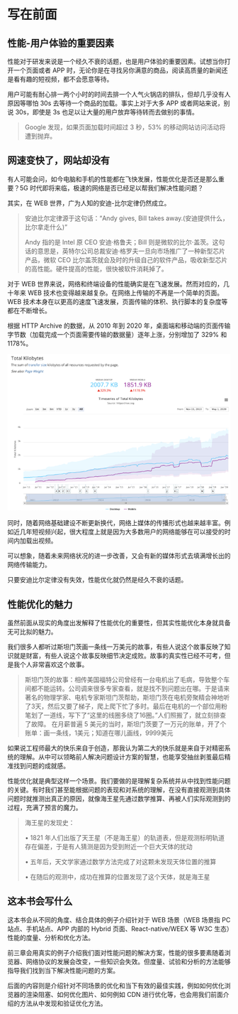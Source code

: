 # 写在前面

## 性能-用户体验的重要因素

性能对于研发来说是一个经久不衰的话题，也是用户体验的重要因素。试想当你打开一个页面或者 APP 时，无论你是在寻找另你满意的商品，阅读高质量的新闻还是看有趣的短视频，都不会愿意等待。


用户可能有耐心排一两个小时的时间去排一个人气火锅店的排队，但却几乎没有人原因等哪怕 30s 去等待一个商品的加载。事实上对于大多 APP 或者网站来说，别说 30s，即使是 3s 也足以让大量的用户放弃等待转而去做别的事情。


> Google 发现，如果页面加载时间超过 3 秒，53% 的移动网站访问活动将遭到抛弃。

## 网速变快了，网站却没有

有人可能会问，如今电脑和手机的性能都在飞快发展，性能优化是否还是那么重要？5G 时代即将来临，极速的网络是否已经足以帮我们解决性能问题？


其实，在 WEB 世界，广为人知的安迪-比尔定律仍然成立。


> 安迪比尔定律源于这句话：“Andy gives, Bill takes away.(安迪提供什么，比尔拿走什么)”
> 
> Andy 指的是 Intel 原 CEO 安迪·格鲁夫；Bill 则是微软的比尔·盖茨。这句话的意思是，英特尔公司总裁安迪·格罗夫一旦向市场推广了一种新型芯片产品，微软 CEO 比尔盖茨就会及时的升级自己的软件产品，吸收新型芯片的高性能。硬件提高的性能，很快被软件消耗掉了。


对于 WEB 世界来说，网络和终端设备的性能确实是在飞速发展。然而对应的，几十年来 WEB 技术也变得越来越复杂。在网络上传输的不再是一个简单的页面。WEB 技术本身在以更高的速度飞速发展，页面传输的体积、执行脚本的复杂度等都在不断增长。


根据 HTTP Archive 的数据，从 2010 年到 2020 年，桌面端和移动端的页面传输字节数（加载完成一个页面需要传输的数据量）逐年上涨，分别增加了 329% 和 1178%。


![img](./imgs/http-archive-total-kilobytes.png)

同时，随着网络基础建设不断更新换代，网络上媒体的传播形式也越来越丰富。例如近几年短视频兴起，很大程度上就是因为大多数用户的网络能够在可以接受的时间内加载出视频。


可以想象，随着未来网络状况的进一步改善，又会有新的媒体形式去填满增长出的网络传输能力。


只要安迪比尔定律没有失效，性能优化就仍然是经久不衰的话题。

## 性能优化的魅力
虽然前面从现实的角度出发解释了性能优化的重要性，但其实性能优化本身就具备无可比拟的魅力。


我们很多人都听过斯坦门茨画一条线一万美元的故事，有些人说这个故事反映了知识就是财富，有些人说这个故事反映细节决定成败。故事的真实性已经不可考，但是我个人非常喜欢这个故事。


> 斯坦门茨的故事：相传美国福特公司曾经有一台电机出了毛病，导致整个车间都不能运转。公司调来很多专家查看，就是找不到问题出在哪。于是请来著名的物理学家、电机专家斯坦门茨帮助，斯坦门茨在电机旁聚精会神地听了3天，然后又要了梯子，爬上爬下忙了多时。最后在电机的一个部位用粉笔划了一道线，写下了“这里的线圈多绕了16圈。”人们照搬了，就立刻排查了故障。
在月薪普遍 5 美元的当时，斯坦门茨要了一万元的账单，开了个账单：画一条线，1美元；知道在哪儿画线，9999美元


如果说工程师最大的快乐来自于创造，那我认为第二大的快乐就是来自于对精密系统的理解。从中可以领略前人解决问题设计方案的智慧，也能享受抽丝剥茧最后精准找到问题的成就感。


性能优化就是典型这样一个场景。我们要做的是理解复杂系统并从中找到性能问题的关键。有时我们甚至能根据问题的表现和对系统的理解，在没有直接观测到具体问题时就推测出真正的原因，就像海王星先通过数学推算、再被人们实际观测到的过程，充满了预言的魔力。

<blockquote>
海王星的发现史：

• 1821 年人们出版了天王星（不是海王星）的轨道表，但是观测标明轨道存在偏差，于是有人猜测是因为受到附近一个巨大天体的扰动

• 五年后，天文学家通过数学方法完成了对这颗未发现天体位置的推算

• 在随后的观测中，成功在推算的位置发现了这个天体，就是海王星
</blockquote>

## 这本书会写什么

这本书会从不同的角度、结合具体的例子介绍针对于 WEB 场景（WEB 场景指 PC 站点、手机站点、APP 内部的 Hybrid 页面、React-native/WEEX 等 W3C 生态）性能的度量、分析和优化方法。


前三章会用真实的例子介绍我们面对性能问题的解决方案，性能的很多要素随着浏览器、网络协议的发展会改变，一些知识会失效。但度量、试验和分析的方法能够指导我们找到当下解决性能问题的方案。


后面的内容则是介绍针对不同场景的优化和当下有效的最佳实践，例如如何优化浏览器的渲染阻塞、如何优化图片、如何例如 CDN 进行优化等，也会用我们前面介绍的方法从中发现和验证优化方法。


